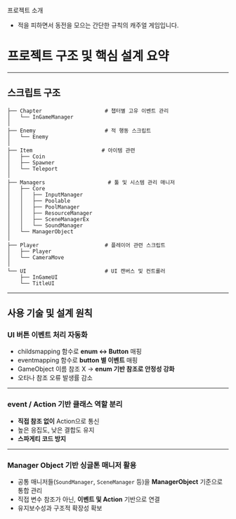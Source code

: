 프로젝트 소개
- 적을 피하면서 동전을 모으는 간단한 규칙의 캐주얼 게임입니다.

# 프로젝트 구조 및 핵심 설계 요약

---

## 스크립트 구조

```
├── Chapter                    # 챕터별 고유 이벤트 관리
│   └── InGameManager
│
├── Enemy                      # 적 행동 스크립트
│   └── Enemy
│
├── Item                      # 아이템 관련
│   ├── Coin
│   ├── Spawner
│   └── Teleport
│
├── Managers                    # 툴 및 시스템 관리 매니저
│   ├── Core
│   │   ├── InputManager
│   │   ├── Poolable
│   │   ├── PoolManager
│   │   ├── ResourceManager
│   │   ├── SceneManagerEx
│   │   └── SoundManager
│   └── ManagerObject
│
├── Player                     # 플레이어 관련 스크립트
│   ├── Player
│   └── CameraMove
│
└── UI                         # UI 캔버스 및 컨트롤러
    ├── InGameUI
    └── TitleUI
```

---

## 사용 기술 및 설계 원칙

### **UI 버튼 이벤트 처리 자동화**
- childsmapping 함수로 **enum ↔ Button** 매핑
- eventmapping 함수로 **button 별 이벤트** 매핑
- GameObject 이름 참조 X → **enum 기반 참조로 안정성 강화**
- 오타나 참조 오류 발생률 감소

---

### **event / Action 기반 클래스 역할 분리**
- **직접 참조 없이** Action으로 통신
- 높은 응집도, 낮은 결합도 유지
- **스파게티 코드 방지**

---

### **Manager Object 기반 싱글톤 매니저 활용**
- 공통 매니저들(`SoundManager`, `SceneManager` 등)을 **ManagerObject** 기준으로 통합 관리
- 직접 변수 참조가 아닌, **이벤트 및 Action** 기반으로 연결
- 유지보수성과 구조적 확장성 확보
